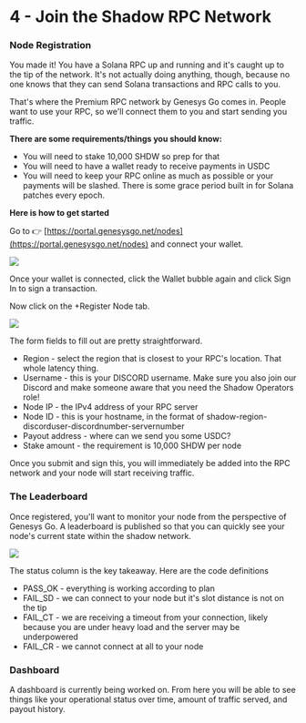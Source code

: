 # 4 - Join the Shadow RPC Network

### Node Registration

You made it! You have a Solana RPC up and running and it's caught up to the tip of the network. It's not actually doing anything, though, because no one knows that they can send Solana transactions and RPC calls to you.&#x20;

That's where the Premium RPC network by Genesys Go comes in. People want to use your RPC, so we'll connect them to you and start sending you traffic.

**There are some requirements/things you should know:**

* You will need to stake 10,000 SHDW so prep for that
* You will need to have a wallet ready to receive payments in USDC
* You will need to keep your RPC online as much as possible or your payments will be slashed. There is some grace period built in for Solana patches every epoch.

**Here is how to get started**

Go to 👉 [https://portal.genesysgo.net/nodes](https://portal.genesysgo.net/nodes) and connect your wallet.

![](<../.gitbook/assets/image (2) (2).png>)

Once your wallet is connected, click the Wallet bubble again and click Sign In to sign a transaction.

Now click on the +Register Node tab.

![](<../.gitbook/assets/image (1) (1).png>)

The form fields to fill out are pretty straightforward.

* Region - select the region that is closest to your RPC's location. That whole latency thing.
* Username - this is your DISCORD username. Make sure you also join our Discord and make someone aware that you need the Shadow Operators role!
* Node IP - the IPv4 address of your RPC server
* Node ID - this is your hostname, in the format of shadow-region-discorduser-discordnumber-servernumber
* Payout address - where can we send you some USDC?
* Stake amount - the requirement is 10,000 SHDW per node

Once you submit and sign this, you will immediately be added into the RPC network and your node will start receiving traffic.

### The Leaderboard

Once registered, you'll want to monitor your node from the perspective of Genesys Go. A leaderboard is published so that you can quickly see your node's current state within the shadow network.

![](<../.gitbook/assets/image (2) (3).png>)

The status column is the key takeaway. Here are the code definitions

* PASS\_OK - everything is working according to plan
* FAIL\_SD - we can connect to your node but it's slot distance is not on the tip
* FAIL\_CT - we are receiving a timeout from your connection, likely because you are under heavy load and the server may be underpowered
* FAIL\_CR - we cannot connect at all to your node

### Dashboard

A dashboard is currently being worked on. From here you will be able to see things like your operational status over time, amount of traffic served, and payout history.
